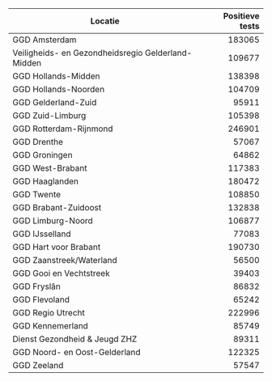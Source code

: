 | Locatie | Positieve tests |
|---------|----------------:|
| GGD Amsterdam                            | 183065 |
| Veiligheids- en Gezondheidsregio Gelderland-Midden | 109677 |
| GGD Hollands-Midden                      | 138398 |
| GGD Hollands-Noorden                     | 104709 |
| GGD Gelderland-Zuid                      | 95911 |
| GGD Zuid-Limburg                         | 105398 |
| GGD Rotterdam-Rijnmond                   | 246901 |
| GGD Drenthe                              | 57067 |
| GGD Groningen                            | 64862 |
| GGD West-Brabant                         | 117383 |
| GGD Haaglanden                           | 180472 |
| GGD Twente                               | 108850 |
| GGD Brabant-Zuidoost                     | 132838 |
| GGD Limburg-Noord                        | 106877 |
| GGD IJsselland                           | 77083 |
| GGD Hart voor Brabant                    | 190730 |
| GGD Zaanstreek/Waterland                 | 56500 |
| GGD Gooi en Vechtstreek                  | 39403 |
| GGD Fryslân                              | 86832 |
| GGD Flevoland                            | 65242 |
| GGD Regio Utrecht                        | 222996 |
| GGD Kennemerland                         | 85749 |
| Dienst Gezondheid & Jeugd ZHZ            | 89311 |
| GGD Noord- en Oost-Gelderland            | 122325 |
| GGD Zeeland                              | 57547 |

